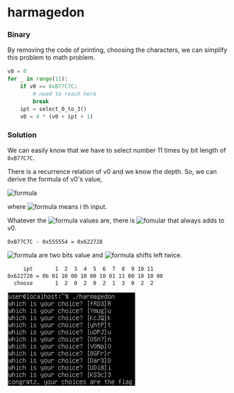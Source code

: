 # harmagedon

### Binary

By removing the code of printing, choosing the characters, we can simplify this problem to math problem.

```python
v0 = 0
for _ in range(11):
    if v0 == 0xB77C7C:
        # need to reach here
        break
    ipt = select_0_to_3()
    v0 = 4 * (v0 + ipt + 1)
```

### Solution

We can easily know that we have to select number 11 times by bit length of `0xB77C7C`.

There is a recurrence relation of v0 and we know the depth. So, we can derive the formula of v0's value,

![formula](https://render.githubusercontent.com/render/math?math=v0=\sum_{n=1}^{11}4^{n}\times%20ipt_{12-n}%2b4^{n})

where ![formula](https://render.githubusercontent.com/render/math?math=ipt_{i}) means i th input.

Whatever the ![formula](https://render.githubusercontent.com/render/math?math=ipt_{i}) values are, there is ![fomular](https://render.githubusercontent.com/render/math?math=\sum_{n=1}^{11}4^{n}=0\textrm{x}555554) that always adds to v0.

```
0xB77C7C - 0x555554 = 0x622728
```

![formula](https://render.githubusercontent.com/render/math?math=ipt_{i}) are two bits value and ![formula](https://render.githubusercontent.com/render/math?math=4^n) shifts left twice.

```
     ipt       1  2  3  4  5  6  7  8  9 10 11         
0x622728 = 0b 01 10 00 10 00 10 01 11 00 10 10 00
  choose       1  2  0  2  0  2  1  3  0  2  2
```

![ans.img](./img/ans.png)

 